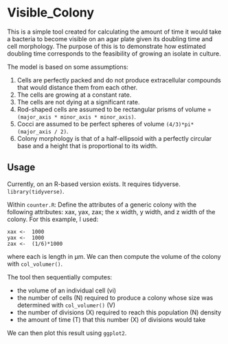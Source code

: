 # Visible_Colony

This is a simple tool created for calculating the amount of time it would take a bacteria to become visible on an agar plate given its doubling time and cell morphology. The purpose of this is to demonstrate how estimated doubling time corresponds to the feasibility of growing an isolate in culture.

The model is based on some assumptions:
1. Cells are perfectly packed and do not produce extracellular compounds that would distance them from each other.
2. The cells are growing at a constant rate.
3. The cells are not dying at a significant rate.
4. Rod-shaped cells are assumed to be rectangular prisms of volume = `(major_axis * minor_axis * minor_axis)`.
5. Cocci are assumed to be perfect spheres of volume `(4/3)*pi*(major_axis / 2)`.
6. Colony morphology is that of a half-ellipsoid with a perfectly circular base and a height that is proportional to its width.


## Usage
Currently, on an R-based version exists. It requires tidyverse.
`library(tidyverse)`.

Within `counter.R`:
Define the attributes of a generic colony with the following attributes: xax, yax, zax; the x width, y width, and z width of the colony. For this example, I used:
```
xax <-  1000
yax <-  1000
zax <-  (1/6)*1000
```
where each is length in µm. We can then compute the volume of the colony with `col_volumer()`.

The tool then sequentially computes:
- the volume of an individual cell (vi)
- the number of cells (N) required to produce a colony whose size was determined with `col_volumer()` (V)
- the number of divisions (X) required to reach this population (N) density
- the amount of time (T) that this number (X) of divisions would take

We can then plot this result using `ggplot2`.
